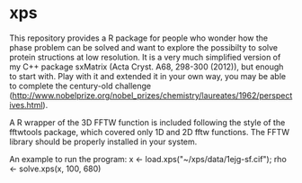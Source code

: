 # xps
This repository provides a R package for people who wonder how the phase problem can be solved and want to explore the possibilty to solve protein structions at low resolution. It is a very much simplified version of my C++ package sxMatrix (Acta Cryst. A68, 298-300 (2012)), but enough to start with. Play with it and extended it in your own way, you may be able to complete the century-old challenge (http://www.nobelprize.org/nobel_prizes/chemistry/laureates/1962/perspectives.html).

A R wrapper of the 3D FFTW function is included following the style of the fftwtools package, which covered only 1D and 2D fftw functions. The FFTW library should be properly installed in your system.

An example to run the program:
  x <- load.xps("~/xps/data/1ejg-sf.cif"); 
  rho <- solve.xps(x, 100, 680)
  

